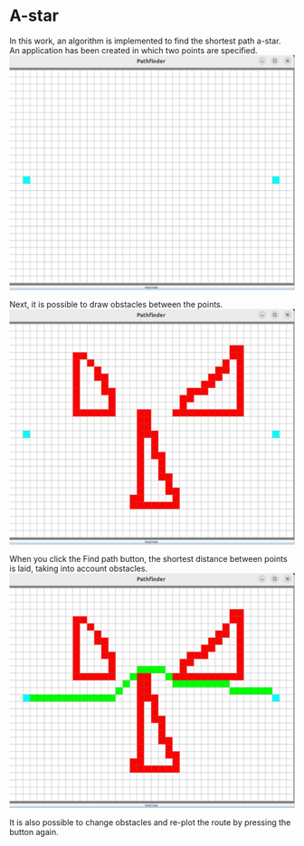# A-star
In this work, an algorithm is implemented to find the shortest path a-star. <br/>
An application has been created in which two points are specified. <br/>
![Image alt](https://github.com/Marakuia/A-star/blob/main/image_result/astar1.jpg) <br/>

Next, it is possible to draw obstacles between the points. <br/>
![Image alt](https://github.com/Marakuia/A-star/blob/main/image_result/astar2.jpeg) <br/>

When you click the Find path button, the shortest distance between points is laid, taking into account obstacles. <br/>
![Image alt](https://github.com/Marakuia/A-star/blob/main/image_result/astar3.jpg) <br/>

It is also possible to change obstacles and re-plot the route by pressing the button again.
